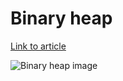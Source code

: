 # Binary heap

[Link to article](http://www.growingwiththeweb.com/2013/01/data-structure-binary-heap.html)

![Binary heap image](http://2.bp.blogspot.com/-VyCJgmSuiSE/UQNYEZNdWRI/AAAAAAAAMWo/6NDzZLwBTA0/s1600/minheap.png)